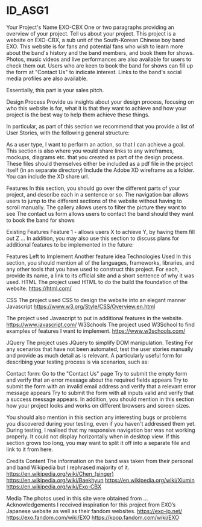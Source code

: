# ID_ASG1
Your Project's Name
EXO-CBX
One or two paragraphs providing an overview of your project. Tell us about your project.
This project is a website on EXO-CBX, a sub unit of the South-Korean Chinese boy band EXO. This website is for fans and potential fans who wish to learn more about the band's history and the band members, and book them for shows. Photos, music videos and live performances are also available for users to check them out. Users who are keen to book the band for shows can fill up the form at "Contact Us" to indicate interest. Links to the band's social media profiles are also available.

Essentially, this part is your sales pitch.

Design Process
Provide us insights about your design process, focusing on who this website is for, what it is that they want to achieve and how your project is the best way to help them achieve these things.

In particular, as part of this section we recommend that you provide a list of User Stories, with the following general structure:

As a user type, I want to perform an action, so that I can achieve a goal.
This section is also where you would share links to any wireframes, mockups, diagrams etc. that you created as part of the design process. These files should themselves either be included as a pdf file in the project itself (in an separate directory) Include the Adobe XD wireframe as a folder. You can include the XD share url.

Features
In this section, you should go over the different parts of your project, and describe each in a sentence or so.
The navigation bar allows users to jump to the different sections of the website without having to scroll manually.
The gallery allows users to filter the picture they want to see
The contact us form allows users to contact the band should they want to book the band for shows 

Existing Features
Feature 1 - allows users X to achieve Y, by having them fill out Z
...
In addition, you may also use this section to discuss plans for additional features to be implemented in the future:

Features Left to Implement
Another feature idea
Technologies Used
In this section, you should mention all of the languages, frameworks, libraries, and any other tools that you have used to construct this project. For each, provide its name, a link to its official site and a short sentence of why it was used.
HTML 
The project used HTML to do the build the foundation of the website. 
https://html.com/

CSS
The project used CSS to design the website into an elegant manner
Javascript
https://www.w3.org/Style/CSS/Overview.en.html

The project used Javascript to put in additional features in the website. 
https://www.javascript.com/
W3Schools
The project used W3School to find examples of features I want to implement.
https://www.w3schools.com/


JQuery
The project uses JQuery to simplify DOM manipulation.
Testing
For any scenarios that have not been automated, test the user stories manually and provide as much detail as is relevant. A particularly useful form for describing your testing process is via scenarios, such as:

Contact form:
Go to the "Contact Us" page
Try to submit the empty form and verify that an error message about the required fields appears
Try to submit the form with an invalid email address and verify that a relevant error message appears
Try to submit the form with all inputs valid and verify that a success message appears.
In addition, you should mention in this section how your project looks and works on different browsers and screen sizes.

You should also mention in this section any interesting bugs or problems you discovered during your testing, even if you haven't addressed them yet.
During testing, I realised that my responsive navigation bar was not working properly. It could not display horizontally when in desktop view. 
If this section grows too long, you may want to split it off into a separate file and link to it from here.

Credits
Content
The information on the band was taken from their personal and band Wikipedia but I rephrased majority of it. 
https://en.wikipedia.org/wiki/Chen_(singer)
https://en.wikipedia.org/wiki/Baekhyun
https://en.wikipedia.org/wiki/Xiumin
https://en.wikipedia.org/wiki/Exo-CBX


Media
The photos used in this site were obtained from ...
Acknowledgements
I received inspiration for this project from EXO’s Japanese website as well as their fandom websites. 
https://exo-jp.net/
https://exo.fandom.com/wiki/EXO
https://kpop.fandom.com/wiki/EXO

